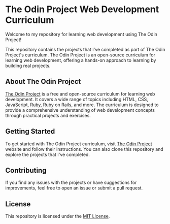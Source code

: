 # The Odin Project Web Development Curriculum

Welcome to my repository for learning web development using The Odin Project!

This repository contains the projects that I've completed as part of The Odin Project's curriculum. The Odin Project is an open-source curriculum for learning web development, offering a hands-on approach to learning by building real projects.

## About The Odin Project

[The Odin Project](https://www.theodinproject.com/) is a free and open-source curriculum for learning web development. It covers a wide range of topics including HTML, CSS, JavaScript, Ruby, Ruby on Rails, and more. The curriculum is designed to provide a comprehensive understanding of web development concepts through practical projects and exercises.

   
## Getting Started

To get started with The Odin Project curriculum, visit [The Odin Project](https://www.theodinproject.com/) website and follow their instructions. You can also clone this repository and explore the projects that I've completed.

## Contributing

If you find any issues with the projects or have suggestions for improvements, feel free to open an issue or submit a pull request.

## License

This repository is licensed under the [MIT License](LICENSE).
